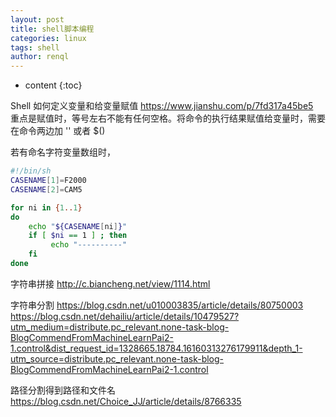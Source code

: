 ```yaml
---
layout: post
title: shell脚本编程
categories: linux
tags: shell
author: renql
---
```


* content
{:toc}

Shell 如何定义变量和给变量赋值 https://www.jianshu.com/p/7fd317a45be5   
重点是赋值时，等号左右不能有任何空格。将命令的执行结果赋值给变量时，需要在命令两边加 '' 或者 $()

若有命名字符变量数组时，    
```bash
#!/bin/sh
CASENAME[1]=F2000
CASENAME[2]=CAM5

for ni in {1..1}
do
	echo "${CASENAME[ni]}"
	if [ $ni == 1 ] ; then
		 echo "----------"
	fi
done
```

字符串拼接 http://c.biancheng.net/view/1114.html

字符串分割 https://blog.csdn.net/u010003835/article/details/80750003  
https://blog.csdn.net/dehailiu/article/details/10479527?utm_medium=distribute.pc_relevant.none-task-blog-BlogCommendFromMachineLearnPai2-1.control&dist_request_id=1328665.18784.16160313276179911&depth_1-utm_source=distribute.pc_relevant.none-task-blog-BlogCommendFromMachineLearnPai2-1.control

路径分割得到路径和文件名 https://blog.csdn.net/Choice_JJ/article/details/8766335
